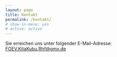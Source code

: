 ```yaml
---
layout: page
title: Kontakt
permalink: /kontakt/
# show-in-menu: yes
# active: active
---
```


Sie erreichen uns unter folgender E-Mail-Adresse: FOEV.KitaKubu.Rhf@gmx.de
